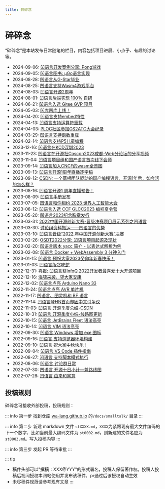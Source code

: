 ```yaml
---
title: 碎碎念
---
```


# 碎碎念

“碎碎念”是本站发布日常随笔的栏目，内容包括项目进展、小点子、有趣的讨论等。

- 2024-09-06: [凹语言开发案例分享: Pong游戏](st0049.md)
- 2024-09-05: [凹语言图书: µGo语言实现](st0048.md)
- 2024-08-28: [凹语言从G-Star毕业](st0047.md)
- 2024-08-25: [凹语言支持Wasm4游戏平台](st0046.md)
- 2024-08-03: [凹语言开源2周年](st0045.md)
- 2024-08-01: [凹语言后端实现 100% 自研](st0044.md)
- 2024-06-21: [凹语言入选 Gitee GVP 项目](st0043.md)
- 2024-05-03: [凹库凹库上线！](st0042.md)
- 2024-04-20: [凹语言支持embed特性](st0041.md)
- 2024-04-13: [凹语言支持运算符重载](st0040.md)
- 2024-04-03: [PLOC社区参加OS2ATC大会纪录](st0039.md)
- 2024-03-29: [凹语言支持函数重载](st0038.md)
- 2024-02-14: [凹语言支持P5儿童编程](st0037.md)
- 2023-12-16: [凹语言在KCD深圳2023](st0036.md)
- 2023-11-23: [凹语言在开源社Coscon2023成都-Web分论坛的分享视频](st0035.md)
- 2023-11-04: [凹语言项目组和国产语言首次线下会师](st0034.md)
- 2023-09-14: [凹语言加入CNCF的wasm全景图](st0033.md)
- 2023-09-13: [凹语言开源1周年直播逐字稿](st0032.md)
- 2023-09-12: [CSDN: 一个草根团队驱动的国产编程语言，开源1年后，如今活的怎么样？](st0031.md)
- 2023-08-16: [凹语言开源1 周年直播预告！](st0030.md)
- 2023-08-09: [凹语言手册发布](st0029.md)
- 2023-07-05: [凹语言和你相约 2023 世界人工智能大会](st0028.md)
- 2023-06-12: [凹语言入选 CCF GLCC2023 编程夏令营](st0027.md)
- 2023-05-20: [凹语言2023纪念胸章发行](st0026.md)
- 2023-03-31: [2022中国开源创新大赛-晋级决赛项目展示系列之凹语言](st0025.md)
- 2023-03-30: [讨论组资料搬运——凹语言的优势](st0024.md)
- 2023-03-10: [凹语言晋级“2022 年中国开源创新大赛”决赛](st0023.md)
- 2023-02-26: [OSDT2022分享: 凹语言项目起源及现状](st0022.md)
- 2023-02-20: [凹语言版本 yacc 简介 - 以表达式解析为例](st0021.md)
- 2023-02-08: [凹语言 Docker + WebAssembly 3 分钟入门](st0020.md)
- 2023-01-15: [凹语言 预祝大家2023癸卯年新春快乐！](st0019.md)
- 2023-01-03: [凹语言版贪吃蛇](st0018.md)
- 2022-12-31: [喜报: 凹语言获InfoQ 2022开发者最喜爱十大开源项目](st0017.md)
- 2022-12-16: [海啸来袭，望大家安康](st0016.md)
- 2022-12-02: [凹语言点亮 Arduino Nano 33](st0015.md)
- 2022-11-24: [凹语言点亮 AVR 单片机](st0014.md)
- 2022-11-17: [凹语言、图灵机和 BF 语言](st0013.md)
- 2022-11-14: [凹语言登HN首页却因中文引争议](st0012.md)
- 2022-11-03: [凹语言 开源季度总结-CSDN](st0011.md)
- 2022-10-31: [凹语言 开源季度小结-线路图更新](st0010.md)
- 2022-10-15: [凹语言 JetBrains Fleet 语法高亮](st0009.md)
- 2022-10-14: [凹语言 VIM 语法高亮](st0008.md)
- 2022-09-30: [凹语言 Windows 增加 exe 图标](st0007.md)
- 2022-09-16: [凹语言 支持浏览器环境构建](st0006.md)
- 2022-09-10: [凹语言 祝大家中秋快乐！](st0005.md)
- 2022-09-04: [凹语言 VS Code 插件指南](st0004.md)
- 2022-08-27: [凹语言 支持脚本模式执行](st0003.md)
- 2022-08-06: [凹语言 讨论群日常](st0002.md)
- 2022-07-30: [凹语言 开源十日小计—兼路线图](st0001.md)
- 2022-07-28: [凹语言 由来和寓意](st0000.md)

## 投稿规则

碎碎念可接收外部投稿，投稿规则：

::: info 第一步 
找到仓库 [wa-lang.github.io](https://github.com/wa-lang/wa-lang.github.io) 的`/docs/smalltalk/` 目录
:::

::: info 第二步
新建 markdown 文件 `stXXXX.md`，`XXXX`为紧跟现有最大文件编码的下一个数字，比如当前最大编码文件为 `st0002.md`，则新建的文件名应为`st0003.md`。写入投稿内容
:::

::: info 第三步
发起 PR 等待审批
:::

::: tip
- 稿件头部可以"撰稿：XXX@YYY"的形式署名，投稿人保留著作权。投稿人投稿后视同授权本网站使用并发布该稿件，pr通过后该授权自动生效
- 未尽稿件规范请参考现有文章
:::
